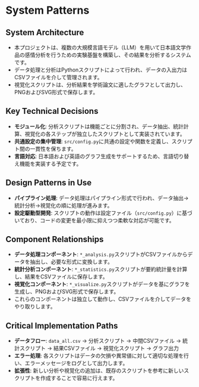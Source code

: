 # System Patterns

## System Architecture
- 本プロジェクトは、複数の大規模言語モデル（LLM）を用いて日本語文学作品の感情分析を行うための実験基盤を構築し、その結果を分析するシステムです。
- データ処理と分析はPythonスクリプトによって行われ、データの入出力はCSVファイルを介して管理されます。
- 視覚化スクリプトは、分析結果を学術論文に適したグラフとして出力し、PNGおよびSVG形式で保存します。

## Key Technical Decisions
- **モジュール化**: 分析スクリプトは機能ごとに分割され、データ抽出、統計計算、視覚化の各ステップが独立したスクリプトとして実装されています。
- **共通設定の集中管理**: `src/config.py`に共通の設定や関数を定義し、スクリプト間の一貫性を保ちます。
- **言語対応**: 日本語および英語のグラフ生成をサポートするため、言語切り替え機能を実装する予定です。

## Design Patterns in Use
- **パイプライン処理**: データ処理はパイプライン形式で行われ、データ抽出→統計分析→視覚化の順に処理が進みます。
- **設定駆動型開発**: スクリプトの動作は設定ファイル（`src/config.py`）に基づいており、コードの変更を最小限に抑えつつ柔軟な対応が可能です。

## Component Relationships
- **データ処理コンポーネント**: `*_analysis.py`スクリプトがCSVファイルからデータを抽出し、必要な形式に変換します。
- **統計分析コンポーネント**: `*_statistics.py`スクリプトが要約統計量を計算し、結果をCSVファイルに保存します。
- **視覚化コンポーネント**: `*_visualize.py`スクリプトがデータを基にグラフを生成し、PNGおよびSVG形式で保存します。
- これらのコンポーネントは独立して動作し、CSVファイルを介してデータをやり取りします。

## Critical Implementation Paths
- **データフロー**: `data_all.csv` → 分析スクリプト → 中間CSVファイル → 統計スクリプト → 結果CSVファイル → 視覚化スクリプト → グラフ出力
- **エラー処理**: 各スクリプトはデータの欠損や異常値に対して適切な処理を行い、エラーメッセージをログとして出力します。
- **拡張性**: 新しい分析や視覚化の追加は、既存のスクリプトを参考に新しいスクリプトを作成することで容易に行えます。
